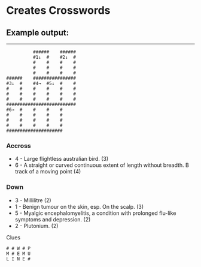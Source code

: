 # Creates Crosswords


## Example output:
---------------

	          ######    ######
	          #1↓  #    #2↓  #
	          #    #    #    #
	          #    #    #    #
	          #    #    #    #
	######    ################
	#3↓  #    #4→  #5↓  #    #
	#    #    #    #    #    #
	#    #    #    #    #    #
	#    #    #    #    #    #
	##########################
	#6→  #    #    #    #     
	#    #    #    #    #     
	#    #    #    #    #     
	#    #    #    #    #     
	#####################     
                         
                         
                         
### Accross
                         
- 4   - Large flightless australian bird. (3)
- 6   - A straight or curved continuous extent of length without breadth. B track of a moving point (4)
                         
                         
### Down
                         
- 3   - Millilitre (2)
- 1   - Benign tumour on the skin, esp. On the scalp. (3)
- 5   - Myalgic encephalomyelitis, a condition with prolonged flu-like symptoms and depression. (2)
- 2   - Plutonium. (2)
                         
                         
                         
                         
                         
                         
Clues
                         
                         
	# # W # P
	M # E M U
	L I N E #

